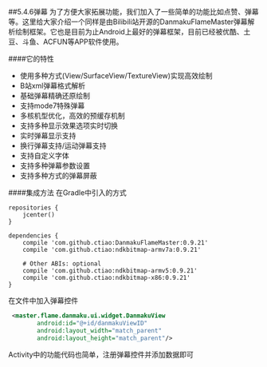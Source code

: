 ##5.4.6弹幕
为了方便大家拓展功能，我们加入了一些简单的功能比如点赞、弹幕等。这里给大家介绍一个同样是由Bilibili站开源的DanmakuFlameMaster弹幕解析绘制框架。它也是目前为止Android上最好的弹幕框架，目前已经被优酷、土豆、斗鱼、ACFUN等APP软件使用。

####它的特性
* 使用多种方式(View/SurfaceView/TextureView)实现高效绘制
* B站xml弹幕格式解析
* 基础弹幕精确还原绘制
* 支持mode7特殊弹幕
* 多核机型优化，高效的预缓存机制
* 支持多种显示效果选项实时切换
* 实时弹幕显示支持
* 换行弹幕支持/运动弹幕支持
* 支持自定义字体
* 支持多种弹幕参数设置
* 支持多种方式的弹幕屏蔽

####集成方法
在Gradle中引入的方式
```code
repositories {
    jcenter()
}

dependencies {
    compile 'com.github.ctiao:DanmakuFlameMaster:0.9.21'
    compile 'com.github.ctiao:ndkbitmap-armv7a:0.9.21'

    # Other ABIs: optional
    compile 'com.github.ctiao:ndkbitmap-armv5:0.9.21'
    compile 'com.github.ctiao:ndkbitmap-x86:0.9.21'
}
```
在文件中加入弹幕控件
```xml
 <master.flame.danmaku.ui.widget.DanmakuView
        android:id="@+id/danmakuViewID"
        android:layout_width="match_parent"
        android:layout_height="match_parent"/>
```
Activity中的功能代码也简单，注册弹幕控件并添加数据即可
```java
```